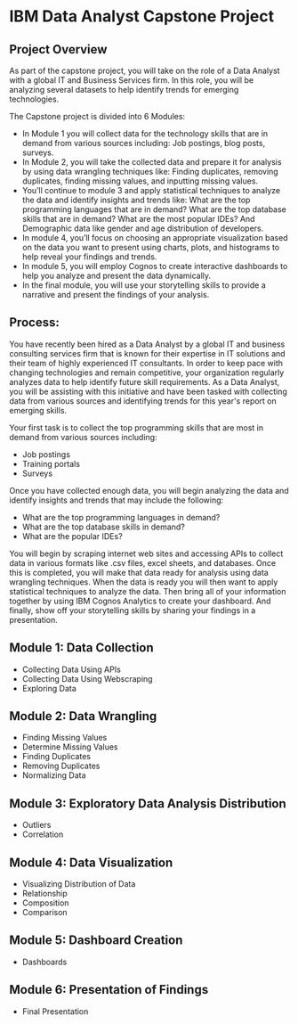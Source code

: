 # IBM Data Analyst Capstone Project

## Project Overview

As part of the capstone project, you will take on the role of a Data Analyst with a global IT and Business Services firm. In this role, you will be analyzing several datasets to help identify trends for emerging technologies. 

The Capstone project is divided into 6 Modules:
* In Module 1 you will collect data for the technology skills that are in demand from various sources including: Job postings, blog posts, surveys.
* In Module 2, you will take the collected data and prepare it for analysis by using data wrangling techniques like: Finding duplicates, removing duplicates, finding missing values, and inputting missing values.
* You’ll continue to module 3 and apply statistical techniques to analyze the data and identify insights and trends like: What are the top programming languages that are in demand? What are the top database skills that are in demand? What are the most popular IDEs? And Demographic data like gender and age distribution of developers.
* In module 4, you’ll focus on choosing an appropriate visualization based on the data you want to present using charts, plots, and histograms to help reveal your findings and trends.
* In module 5, you will employ Cognos to create interactive dashboards to help you analyze and present the data dynamically.
* In the final module, you will use your storytelling skills to provide a narrative and present the findings of your analysis. 

## Process:

You have recently been hired as a Data Analyst by a global IT and business consulting services firm that is known for their expertise in IT solutions and their team of highly experienced IT consultants. In order to keep pace with changing technologies and remain competitive, your organization regularly analyzes data to help identify future skill requirements. 
As a Data Analyst, you will be assisting with this initiative and have been tasked with collecting data from various sources and identifying trends for this year's report on emerging skills. 

Your first task is to collect the top programming skills that are most in demand from various sources including:
* Job postings
* Training portals
* Surveys

Once you have collected enough data, you will begin analyzing the data and identify insights and trends that may include the following:
* What are the top programming languages in demand?
* What are the top database skills in demand?
* What are the popular IDEs?

You will begin by scraping internet web sites and accessing APIs to collect data in various formats like .csv files, excel sheets, and databases. Once this is completed, you will make that data ready for analysis using data wrangling techniques. When the data is ready you will then want to apply statistical techniques to analyze the data. Then bring all of your information together by using IBM Cognos Analytics to create your dashboard. And finally, show off your storytelling skills by sharing your findings in a presentation.

## Module 1: Data Collection
* Collecting Data Using APIs
* Collecting Data Using Webscraping
* Exploring Data

## Module 2: Data Wrangling
* Finding Missing Values
* Determine Missing Values
* Finding Duplicates
* Removing Duplicates
* Normalizing Data

## Module 3: Exploratory Data Analysis Distribution
* Outliers
* Correlation

## Module 4: Data Visualization
* Visualizing Distribution of Data
* Relationship
* Composition
* Comparison

## Module 5: Dashboard Creation
* Dashboards

## Module 6: Presentation of Findings
* Final Presentation
